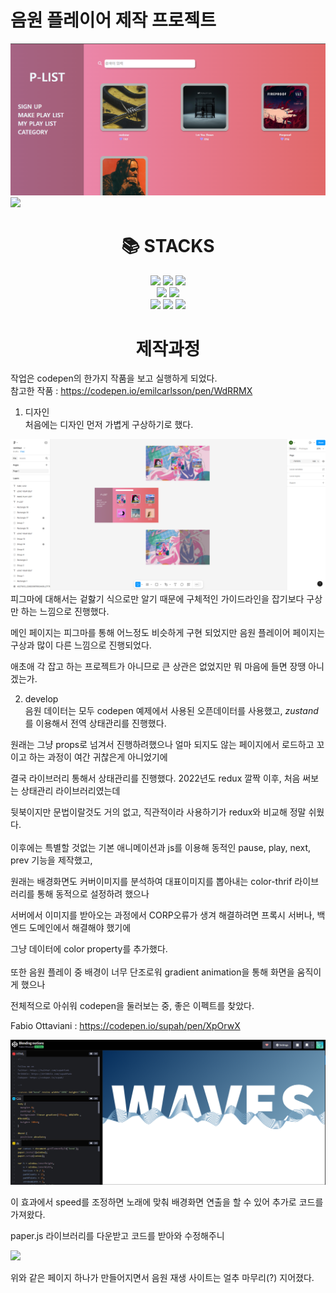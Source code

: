 # 음원 플레이어 제작 프로젝트
<img src="https://github.com/hjsong123/prac/blob/master/public/main_page.PNG">
<img src="https://github.com/hjsong123/prac/blob/master/public/React%20App%20-%20Chrome%202025-03-10%2011-49-22.gif">

<div align=center><h1>📚 STACKS</h1></div>
<div align=center>
    <img src="https://img.shields.io/badge/html5-E34F26?style=for-the-badge&logo=html5&logoColor=white"> 
    <img src="https://img.shields.io/badge/css-1572B6?style=for-the-badge&logo=css3&logoColor=white"> 
    <img src="https://img.shields.io/badge/javascript-F7DF1E?style=for-the-badge&logo=javascript&logoColor=black">
    <br>
    <img src="https://img.shields.io/badge/react-61DAFB?style=for-the-badge&logo=react&logoColor=black">
    <img src="https://img.shields.io/badge/ZUSTAND-7408FF?style=for-the-badge&logo=react&logoColor=white">
    <br>
    <img src="https://img.shields.io/badge/github-181717?style=for-the-badge&logo=github&logoColor=white">
    <img src="https://img.shields.io/badge/git-F05032?style=for-the-badge&logo=git&logoColor=white">
    <img src="https://img.shields.io/badge/fontawesome-339AF0?style=for-the-badge&logo=fontawesome&logoColor=white">
    <br>
</div>

<div align=center><h1>제작과정</h1></div>

작업은 codepen의 한가지 작품을 보고 실행하게 되었다.
<br>
참고한 작품 : <https://codepen.io/emilcarlsson/pen/WdRRMX>
<br>

1. 디자인   
처음에는 디자인 먼저 가볍게 구상하기로 했다.   
<img src="https://github.com/hjsong123/prac/blob/master/public/design.PNG">
피그마에 대해서는 겉핧기 식으로만 알기 때문에 구체적인 가이드라인을 잡기보다 구상만 하는 느낌으로 진행했다.   

메인 페이지는 피그마를 통해 어느정도 비슷하게 구현 되었지만 음원 플레이어 페이지는 구상과 많이 다른 느낌으로 진행되었다.   

애초애 각 잡고 하는 프로젝트가 아니므로 큰 상관은 없었지만 뭐 마음에 들면 장땡 아니겠는가.   

2. develop   
음원 데이터는 모두 codepen 예제에서 사용된 오픈데이터를 사용했고, *zustand*를 이용해서 전역 상태관리를 진행했다.   

원래는 그냥 props로 넘겨서 진행하려했으나 얼마 되지도 않는 페이지에서 로드하고 꼬이고 하는 과정이 여간 귀찮은게 아니었기에   

결국 라이브러리 통해서 상태관리를 진행했다. 2022년도 redux 깔짝 이후, 처음 써보는 상태관리 라이브러리였는데   

뒷북이지만 문법이랄것도 거의 없고, 직관적이라 사용하기가 redux와 비교해 정말 쉬웠다.
<br>
<br>
이후에는 특별할 것없는 기본 애니메이션과 js를 이용해 동적인 pause, play, next, prev 기능을 제작했고,   

원래는 배경화면도 커버이미지를 분석하여 대표이미지를 뽑아내는 color-thrif 라이브러리를 통해 동적으로 설정하려 했으나   

서버에서 이미지를 받아오는 과정에서 CORP오류가 생겨 해결하려면 프록시 서버나, 백엔드 도메인에서 해결해야 했기에   

그냥 데이터에 color property를 추가했다.
<br>
<br>
또한 음원 플레이 중 배경이 너무 단조로워 gradient animation을 통해 화면을 움직이게 했으나   

전체적으로 아쉬워 codepen을 둘러보는 중, 좋은 이펙트를 찾았다.   

Fabio Ottaviani : <https://codepen.io/supah/pen/XpOrwX>   

<img src="https://github.com/hjsong123/prac/blob/master/public/frequency.PNG">

이 효과에서 speed를 조정하면 노래에 맞춰 배경화면 연출을 할 수 있어 추가로 코드를 가져왔다.   

paper.js 라이브러리를 다운받고 코드를 받아와 수정해주니   

<img src="https://github.com/hjsong123/prac/blob/master/public/React%20App%20-%20Chrome%202025-03-10%2011-49-22.gif">

위와 같은 페이지 하나가 만들어지면서 음원 재생 사이트는 얼추 마무리(?) 지어졌다.







